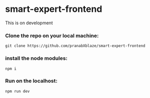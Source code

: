 # smart-expert-frontend
This is on development

### Clone the repo on your local machine:

`git clone https://github.com/pranabXblaze/smart-expert-frontend`

### install the node modules:

`npm i`

### Run on the localhost:

`npm run dev`
